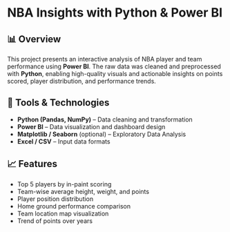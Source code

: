# NBA Insights with Python & Power BI

## 📊 Overview  
This project presents an interactive analysis of NBA player and team performance using **Power BI**. The raw data was cleaned and preprocessed with **Python**, enabling high-quality visuals and actionable insights on points scored, player distribution, and performance trends.

## 🧰 Tools & Technologies  
- **Python (Pandas, NumPy)** – Data cleaning and transformation  
- **Power BI** – Data visualization and dashboard design  
- **Matplotlib / Seaborn** (optional) – Exploratory Data Analysis  
- **Excel / CSV** – Input data formats  

## 📈 Features  
- Top 5 players by in-paint scoring  
- Team-wise average height, weight, and points  
- Player position distribution  
- Home ground performance comparison  
- Team location map visualization  
- Trend of points over years  
